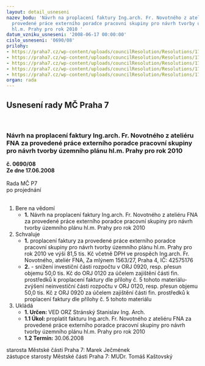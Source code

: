 ```yaml
---
layout: detail_usneseni
nazev_bodu: 'Návrh na proplacení faktury Ing.arch. Fr. Novotného z ateliéru FNA za
  provedené práce externího poradce pracovní skupiny pro návrh tvorby územního plánu
  hl.m. Prahy pro rok 2010 '
datum_vzniku_usneseni: '2008-06-17 00:00:00'
cislo_usneseni: '0690/08'
prilohy:
- https://praha7.cz/wp-content/uploads/councilResolution/Resolutions/17083/27-upn_22.doc
- https://praha7.cz/wp-content/uploads/councilResolution/Resolutions/17083/27-upn_32.doc
- https://praha7.cz/wp-content/uploads/councilResolution/Resolutions/17083/27-upn_42.doc
- https://praha7.cz/wp-content/uploads/councilResolution/Resolutions/17083/27-upn_52.doc
- https://praha7.cz/wp-content/uploads/councilResolution/Resolutions/17083/27-fak_51007.jpg
organ: rada
---
```

<div id="ucUsn_pList" class="usn">
	<span><h2>Usnesení rady MČ Praha 7 </h2>
<br></span><div class="standBody">
<span><h3>Návrh na proplacení faktury Ing.arch. Fr. Novotného z ateliéru FNA za provedené práce externího poradce pracovní skupiny pro návrh tvorby územního plánu hl.m. Prahy pro rok 2010 </h3></span><div class="center">
		<strong>č. 0690/08</strong><br>
	</div>
<div class="center">
		<strong>Ze dne 17.06.2008</strong><br><br>
	</div>Rada MČ P7<br> po projednání<br><br><ol>
<li>Bere na vědomí<ul><li>
<strong>1.</strong> Návrh na proplacení faktury Ing.arch. Fr. Novotného z ateliéru FNA za provedené práce externího poradce pracovní skupiny pro návrh tvorby územního plánu hl.m. Prahy pro rok 2010 </li></ul>
</li>
<li>Schvaluje<ul>
<li>
<strong>1.</strong> proplacení faktury za provedené práce externího poradce pracovní skupiny pro návrh tvorby územního plánu hl.m. Prahy pro rok 2010 ve výši 81,5 tis. Kč včetně DPH ve prospěch Ing.arch. Fr. Novotného, ateliér FNA, Za mlýnem 1563/27, Praha 4, IČ: 42575176</li>
<li>
<strong>2.</strong> - snížení investiční části rozpočtu v ORJ 0920, resp. přesun objemu 50,0 tis. Kč do ORJ 0120 za účelem zajištění části fin. prostředků k proplacení faktury dle přílohy č. 5 tohoto materiálu- zvýšení neinvestiční části rozpočtu v ORJ 0120, resp. přesun objemu 50,0 tis. Kč z ORJ 0920 za účelem zajištění části fin. prostředků k proplacení faktury dle přílohy č. 5 tohoto materiálu</li>
</ul>
</li>
<li>Ukládá<ul>
<li>
<strong>1. Určen: </strong>VED ORZ  Stránský  Stanislav Ing. Arch.</li>
<li>
<strong>1.1 Úkol: </strong>proplatit fakturu Ing.arch. Fr. Novotného z ateliéru FNA za provedené práce externího poradce pracovní skupiny pro návrh tvorby územního plánu hl.m. Prahy pro rok 2010</li>
<li>
<strong>1.2 Termín: </strong>30.06.2008</li>
</ul>
</li>
</ol>starosta Městské části Praha 7: Marek Ječmének<br>zástupce starosty Městské části Praha 7: MUDr. Tomáš Kaštovský 
</div>
</div>